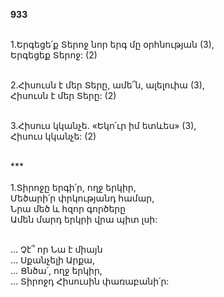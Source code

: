 **933**

\
1.Երգեցե՛ք Տերոջ նոր երգ մը օրհնության (3),\
Երգեցեք Տերոջ: (2)

\
2.Հիսուսն է մեր Տերը, ամե՜ն, ալելուիա (3),\
Հիսուսն է մեր Տերը: (2)

\
3.Հիսուս կկանչե. «Եկո՛ւր իմ ետևես» (3),\
Հիսուս կկանչե: (2)

\
\*\*\*\
\
1.Տիրոջը երգի՛ր, ողջ երկիր,\
Մեծարի՛ր փրկությանդ համար,\
Նրա մեծ և հզոր գործերը\
Ամեն մարդ երկրի վրա պիտ լսի:

\
 ... Չէ՞ որ Նա է միայն\
 ... Սքանչելի Արքա,\
 ... Ցնծա՛, ողջ երկիր,\
 ... Տիրոջդ Հիսուսին փառաբանի՛ր:
